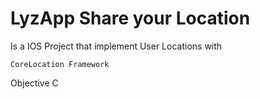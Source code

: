 # LyzApp Share your Location

Is a IOS Project that implement User Locations with 

	CoreLocation Framework

Objective C
